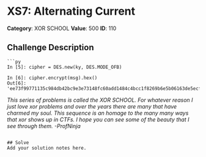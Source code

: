 # XS7: Alternating Current
**Category**: XOR SCHOOL
**Value**: 500
**ID**: 110

## Challenge Description
```
```py
In [5]: cipher = DES.new(ky, DES.MODE_OFB)

In [6]: cipher.encrypt(msg).hex()
Out[6]: 'ee73f99771135c984db42bc9e3e73148fc60add1484c4bcc1f8269b6e5b06163de5ecfe85e2049975cb333b6e1b06657c570afce64021d9e03b9789dfeea211cf368bcda780d58df00b82b9af7e4371cf375bcd4760c58df04a97881f3ef224fba62f3c237085491'
```

*This series of problems is called the XOR SCHOOL.  For whatever reason I just love xor problems and over the years there are many that have charmed my soul.  This sequence is an homage to the many many ways that xor shows up in CTFs.  I hope you can see some of the beauty that I see through them. -ProfNinja*
```

## Solve
Add your solution notes here.
